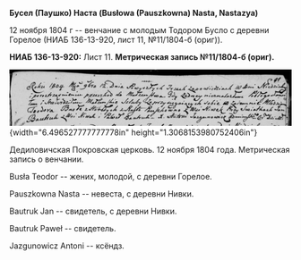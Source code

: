 **Бусел (Паушко) Наста (Busłowa (Pauszkowna) Nasta, Nastazya)**

12 ноября 1804 г -- венчание с молодым Тодором Бусло с деревни Горелое
(НИАБ 136-13-920, лист 11, №11/1804-б (ориг)).

**НИАБ 136-13-920:** Лист 11. **Метрическая запись №11/1804-б (ориг).**

![](./media/a36d5997020c94c13cd23254d9780cc65909e788.png){width="6.496527777777778in"
height="1.3068153980752406in"}

Дедиловичская Покровская церковь. 12 ноября 1804 года. Метрическая
запись о венчании.

Busła Teodor -- жених, молодой, с деревни Горелое.

Pauszkowna Nasta -- невеста, с деревни Нивки.

Bautruk Jan -- свидетель, с деревни Нивки.

Bautruk Paweł -- свидетель.

Jazgunowicz Antoni -- ксёндз.
